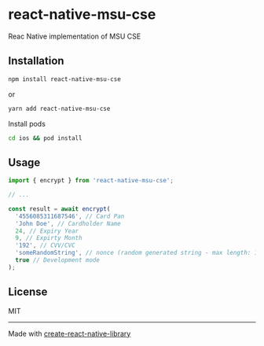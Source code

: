 # react-native-msu-cse

Reac Native implementation of MSU CSE

## Installation

```sh
npm install react-native-msu-cse
```

or

```sh
yarn add react-native-msu-cse
```
Install pods
```sh
cd ios && pod install
```

## Usage

```js
import { encrypt } from 'react-native-msu-cse';

// ...

const result = await encrypt(
  '4556085311687546', // Card Pan
  'John Doe', // Cardholder Name
  24, // Expiry Year
  9, // Expirty Month
  '192', // CVV/CVC
  'someRandomString', // nonce (random generated string - max length: 16 characters),
  true // Development mode
);
```

## License

MIT

---

Made with [create-react-native-library](https://github.com/callstack/react-native-builder-bob)
